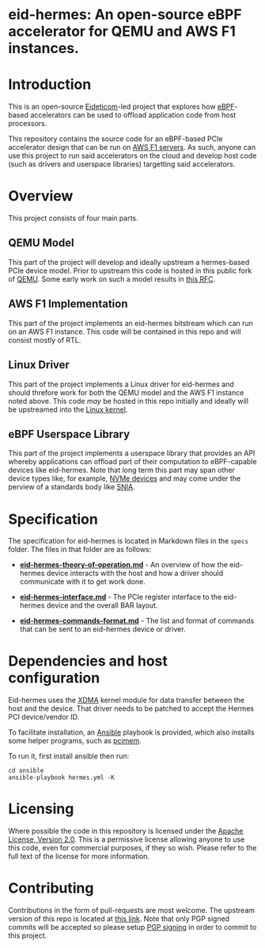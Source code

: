 # eid-hermes: An open-source eBPF accelerator for QEMU and AWS F1 instances.

# Introduction

This is an open-source [Eideticom][1]-led project that explores how
[eBPF][2]-based accelerators can be used to offload application code
from host processors.

This repository contains the source code for an eBPF-based PCIe
accelerator design that can be run on [AWS F1 servers][3]. As such,
anyone can use this project to run said accelerators on the cloud and
develop host code (such as drivers and userspace libraries) targetting
said accelerators.

# Overview

This project consists of four main parts.

## QEMU Model

This part of the project will develop and ideally upstream a
hermes-based PCIe device model. Prior to upstream this code is hosted
in this public fork of [QEMU][4]. Some early work on such a model
results in [this RFC][5].

## AWS F1 Implementation

This part of the project implements an eid-hermes bitstream which can
run on an AWS F1 instance. This code will be contained in this repo
and will consist mostly of RTL.

## Linux Driver

This part of the project implements a Linux driver for eid-hermes and
should threfore work for both the QEMU model and the AWS F1 instance
noted above. This code *may* be hosted in this repo initially and
ideally will be upstreamed into the [Linux kernel][6].

## eBPF Userspace Library

This part of the project implements a userspace library that provides
an API whereby applications can offload part of their computation to
eBPF-capable devices like eid-hermes. Note that long term this part
may span other device types like, for example, [NVMe devices][7] and
may come under the perview of a standards body like [SNIA][8].

# Specification

The specification for eid-hermes is located in Markdown files in the
```specs``` folder. The files in that folder are as follows:

* **[eid-hermes-theory-of-operation.md][9]** - An overview of how the
    eid-hermes device interacts with the host and how a driver should
    communicate with it to get work done.

* **[eid-hermes-interface.md][10]** - The PCIe register interface to the
    eid-hermes device and the overall BAR layout.

* **[eid-hermes-commands-format.md][11]** - The list and format of commands
  that can be sent to an eid-hermes device or driver.

# Dependencies and host configuration

Eid-hermes uses the [XDMA][12] kernel module for data transfer between the host
and the device. That driver needs to be patched to accept the Hermes PCI
device/vendor ID.

To facilitate installation, an [Ansible][13] playbook is provided, which also
installs some helper programs, such as [pcimem][14].

To run it, first install ansible then run:

```
cd ansible
ansible-playbook hermes.yml -K
```

# Licensing

Where possible the code in this repository is licensed under the
[Apache License, Version 2.0][15]. This is a permissive license allowing
anyone to use this code, even for commercial purposes, if they so
wish. Please refer to the full text of the license for more
information.

# Contributing

Contributions in the form of pull-requests are most welcome. The
upstream version of this repo is located at [this link][16]. Note that
only PGP signed commits will be accepted so please setup [PGP
signing][17] in order to commit to this project.

[1]: https://www.eideticom.com/
[2]: https://github.com/iovisor/bpf-docs/blob/master/eBPF.md
[3]: https://aws.amazon.com/ec2/instance-types/f1/
[4]: https://github.com/Eideticom/eid-hermes-qemu
[5]: https://lists.sr.ht/~philmd/qemu/patches/5932
[6]: https://www.kernel.org/
[7]: https://www.linkedin.com/posts/stephen-bates-8791263_nvm-express-working-groups-activity-6713828187782156288-pYrv
[8]: https://www.snia.org/computational
[9]: specs/eid-hermes-theory-of-operation.md
[10]: specs/eid-hermes-interface.md
[11]: specs/eid-hermes-commands-format.md
[12]: https://github.com/aws/aws-fpga/tree/master/sdk/linux_kernel_drivers/xdma
[13]: https://www.ansible.com/
[14]: https://github.com/billfarrow/pcimem
[15]: https://www.apache.org/licenses/LICENSE-2.0
[16]: https://github.com/Eideticom/eid-hermes
[17]: https://docs.github.com/en/github/authenticating-to-github/signing-commits
